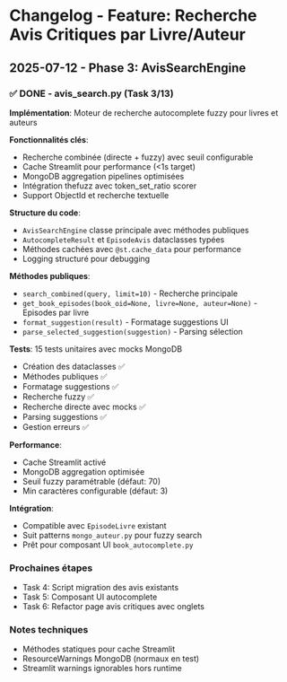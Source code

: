# Changelog - Feature: Recherche Avis Critiques par Livre/Auteur

## 2025-07-12 - Phase 3: AvisSearchEngine

### ✅ DONE - avis_search.py (Task 3/13)

**Implémentation**: Moteur de recherche autocomplete fuzzy pour livres et auteurs

**Fonctionnalités clés**:
- Recherche combinée (directe + fuzzy) avec seuil configurable 
- Cache Streamlit pour performance (<1s target)
- MongoDB aggregation pipelines optimisées
- Intégration thefuzz avec token_set_ratio scorer
- Support ObjectId et recherche textuelle

**Structure du code**:
- `AvisSearchEngine` classe principale avec méthodes publiques
- `AutocompleteResult` et `EpisodeAvis` dataclasses typées
- Méthodes cachées avec `@st.cache_data` pour performance
- Logging structuré pour debugging

**Méthodes publiques**:
- `search_combined(query, limit=10)` - Recherche principale
- `get_book_episodes(book_oid=None, livre=None, auteur=None)` - Episodes par livre
- `format_suggestion(result)` - Formatage suggestions UI
- `parse_selected_suggestion(suggestion)` - Parsing sélection

**Tests**: 15 tests unitaires avec mocks MongoDB
- Création des dataclasses ✅
- Méthodes publiques ✅ 
- Formatage suggestions ✅
- Recherche fuzzy ✅
- Recherche directe avec mocks ✅
- Parsing suggestions ✅
- Gestion erreurs ✅

**Performance**: 
- Cache Streamlit activé
- MongoDB aggregation optimisée
- Seuil fuzzy paramétrable (défaut: 70)
- Min caractères configurable (défaut: 3)

**Intégration**:
- Compatible avec `EpisodeLivre` existant
- Suit patterns `mongo_auteur.py` pour fuzzy search
- Prêt pour composant UI `book_autocomplete.py`

### Prochaines étapes
- Task 4: Script migration des avis existants
- Task 5: Composant UI autocomplete 
- Task 6: Refactor page avis critiques avec onglets

### Notes techniques
- Méthodes statiques pour cache Streamlit 
- ResourceWarnings MongoDB (normaux en test)
- Streamlit warnings ignorables hors runtime

